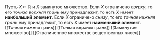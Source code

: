 Пусть $X  \subset \mathbb{R}$ и $X$ замкнутое множество.
Если $X$ ограничено _сверху_, то его _точная верхняя грань_ ему принадлежит, то есть X имеет __наибольший элемент__. 
Если $X$ ограничено _снизу_, то его _точная нижняя грань_ ему принадлежит, то есть X имеет __наименьший  элемент__.
[[Точная нижняя грань]]
[[Точная верхняя грань]]
[[Замкнутое множество]]
[[Ограниченное множество вещественных чисел]]
